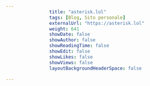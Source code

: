 ```yaml
---
                title: "asterisk.lol"
                tags: [Blog, Sito personale]
                externalUrl: "https://asterisk.lol"
                weight: 641
                showDate: false
                showAuthor: false
                showReadingTime: false
                showEdit: false
                showLikes: false
                showViews: false
                layoutBackgroundHeaderSpace: false
                
---
```



